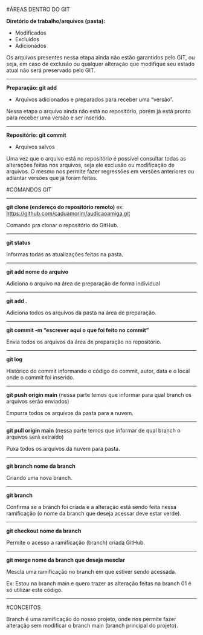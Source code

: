 #ÁREAS DENTRO DO GIT

<b>Diretório de trabalho/arquivos (pasta):</b>

- Modificados
- Excluídos
- Adicionados 

Os arquivos presentes nessa etapa ainda não estão garantidos pelo GIT, ou seja, em caso de exclusão ou qualquer alteração que modifique seu estado atual não será preservado pelo GIT.

---

<b>Preparação:   git add</b>

- Arquivos adicionados e preparados para receber uma “versão”.

Nessa etapa o arquivo ainda não está no repositório, porém já está pronto para receber uma versão e ser inserido.

---

<b>Repositório: git commit</b>

- Arquivos salvos

Uma vez que o arquivo está no repositório é possível consultar todas as alterações feitas nos arquivos, seja ele exclusão ou modificação de arquivos. O mesmo nos permite fazer regressões em versões anteriores ou adiantar versões que já foram feitas. 

#COMANDOS GIT 

---

<b>git clone (endereço do repositório remoto)</b>  ex: https://github.com/caduamorim/audicaoamiga.git 

Comando pra clonar o repositório do GitHub.

---

<b>git status</b> 

Informas todas as atualizações feitas na pasta.

---

<b>git add  nome do arquivo</b>

Adiciona o arquivo na área de preparação de forma individual 

---

<b>git add .</b>

Adiciona todos os arquivos da pasta na área de preparação.

---

<b>git commit -m “escrever aqui o que foi feito no commit”</b>

Envia todos os arquivos da área de preparação no repositório.

---

<b>git log</b>

Histórico do commit informando o código do commit, autor, data e o local onde o commit foi inserido. 

---

<b>git push origin main</b> (nessa parte temos que informar para qual branch os arquivos serão enviados)

Empurra todos os arquivos da pasta para a nuvem.

---

<b>git pull origin main</b> (nessa parte temos que informar de qual branch o arquivos será extraído)

Puxa todos os arquivos da nuvem para pasta.

---

<b>git branch nome da branch</b> 

Criando uma nova branch.

---

<b>git branch </b>

Confirma se a branch foi criada e a alteração está sendo feita nessa ramificação (o nome da branch que deseja acessar deve estar verde).

---

<b>git checkout nome da branch</b>

Permite o acesso a ramificação (branch) criada GitHub.

---

<b>git merge nome da branch que deseja mesclar</b>

Mescla uma ramificação no branch em que estiver sendo acessada.

Ex: Estou na branch main e quero trazer as alteração feitas na branch 01 é só utilizar este código. 

---

#CONCEITOS

Branch é uma ramificação do nosso projeto, onde nos permite fazer alteração sem modificar o branch main (branch principal do projeto).


